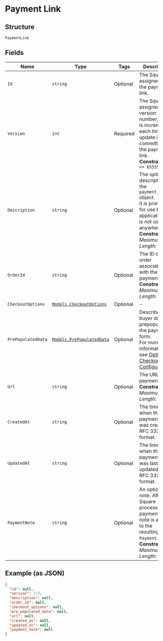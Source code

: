 
# Payment Link

## Structure

`PaymentLink`

## Fields

| Name | Type | Tags | Description |
|  --- | --- | --- | --- |
| `Id` | `string` | Optional | The Square-assigned ID of the payment link. |
| `Version` | `int` | Required | The Square-assigned version number, which is incremented each time an update is committed to the payment link.<br>**Constraints**: `<= 65535` |
| `Description` | `string` | Optional | The optional description of the `payment_link` object.<br>It is primarily for use by your application and is not used anywhere.<br>**Constraints**: *Maximum Length*: `4096` |
| `OrderId` | `string` | Optional | The ID of the order associated with the payment link.<br>**Constraints**: *Maximum Length*: `192` |
| `CheckoutOptions` | [`Models.CheckoutOptions`](../../doc/models/checkout-options.md) | Optional | - |
| `PrePopulatedData` | [`Models.PrePopulatedData`](../../doc/models/pre-populated-data.md) | Optional | Describes buyer data to prepopulate in the payment form.<br>For more information,<br>see [Optional Checkout Configurations](https://developer.squareup.com/docs/checkout-api/optional-checkout-configurations). |
| `Url` | `string` | Optional | The URL of the payment link.<br>**Constraints**: *Maximum Length*: `255` |
| `CreatedAt` | `string` | Optional | The timestamp when the payment link was created, in RFC 3339 format. |
| `UpdatedAt` | `string` | Optional | The timestamp when the payment link was last updated, in RFC 3339 format. |
| `PaymentNote` | `string` | Optional | An optional note. After Square processes the payment, this note is added to the<br>resulting `Payment`.<br>**Constraints**: *Maximum Length*: `500` |

## Example (as JSON)

```json
{
  "id": null,
  "version": 172,
  "description": null,
  "order_id": null,
  "checkout_options": null,
  "pre_populated_data": null,
  "url": null,
  "created_at": null,
  "updated_at": null,
  "payment_note": null
}
```

